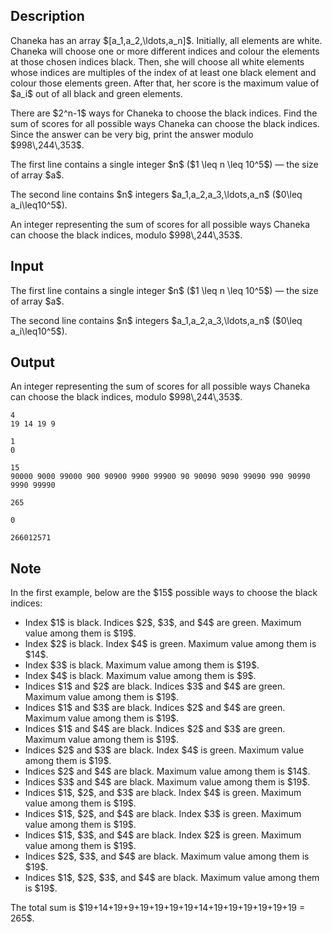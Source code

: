 ## Description

<div><p>Chaneka has an array $[a_1,a_2,\ldots,a_n]$. Initially, all elements are white. Chaneka will choose one or more different indices and colour the elements at those chosen indices black. Then, she will choose all white elements whose indices are multiples of the index of <span class="tex-font-style-bf">at least one</span> black element and colour those elements green. After that, her score is the <span class="tex-font-style-bf">maximum</span> value of $a_i$ out of all black and green elements.</p><p>There are $2^n-1$ ways for Chaneka to choose the black indices. Find the sum of scores for all possible ways Chaneka can choose the black indices. Since the answer can be very big, print the answer modulo $998\,244\,353$.</p></div><div class="input-specification"><p>The first line contains a single integer $n$ ($1 \leq n \leq 10^5$) — the size of array $a$.</p><p>The second line contains $n$ integers $a_1,a_2,a_3,\ldots,a_n$ ($0\leq a_i\leq10^5$).</p></div><div class="output-specification"><p>An integer representing the sum of scores for all possible ways Chaneka can choose the black indices, modulo $998\,244\,353$.</p></div>

## Input

<p>The first line contains a single integer $n$ ($1 \leq n \leq 10^5$) — the size of array $a$.</p><p>The second line contains $n$ integers $a_1,a_2,a_3,\ldots,a_n$ ($0\leq a_i\leq10^5$).</p>

## Output

<p>An integer representing the sum of scores for all possible ways Chaneka can choose the black indices, modulo $998\,244\,353$.</p>





```input1
4
19 14 19 9
```




```input2
1
0
```




```input3
15
90000 9000 99000 900 90900 9900 99900 90 90090 9090 99090 990 90990 9990 99990
```




```output1
265
```




```output2
0
```




```output3
266012571
```



## Note

<p>In the first example, below are the $15$ possible ways to choose the black indices: </p><ul> <li> Index $1$ is black. Indices $2$, $3$, and $4$ are green. Maximum value among them is $19$. </li><li> Index $2$ is black. Index $4$ is green. Maximum value among them is $14$. </li><li> Index $3$ is black. Maximum value among them is $19$. </li><li> Index $4$ is black. Maximum value among them is $9$. </li><li> Indices $1$ and $2$ are black. Indices $3$ and $4$ are green. Maximum value among them is $19$. </li><li> Indices $1$ and $3$ are black. Indices $2$ and $4$ are green. Maximum value among them is $19$. </li><li> Indices $1$ and $4$ are black. Indices $2$ and $3$ are green. Maximum value among them is $19$. </li><li> Indices $2$ and $3$ are black. Index $4$ is green. Maximum value among them is $19$. </li><li> Indices $2$ and $4$ are black. Maximum value among them is $14$. </li><li> Indices $3$ and $4$ are black. Maximum value among them is $19$. </li><li> Indices $1$, $2$, and $3$ are black. Index $4$ is green. Maximum value among them is $19$. </li><li> Indices $1$, $2$, and $4$ are black. Index $3$ is green. Maximum value among them is $19$. </li><li> Indices $1$, $3$, and $4$ are black. Index $2$ is green. Maximum value among them is $19$. </li><li> Indices $2$, $3$, and $4$ are black. Maximum value among them is $19$. </li><li> Indices $1$, $2$, $3$, and $4$ are black. Maximum value among them is $19$. </li></ul><p>The total sum is $19+14+19+9+19+19+19+19+14+19+19+19+19+19+19 = 265$.</p>
